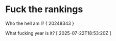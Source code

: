 # Fuck the rankings

Who the hell am I?
{ 20248343 }

What fucking year is it?
[ 2025-07-22T18:53:20Z ]
